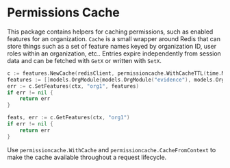 # Permissions Cache

This package contains helpers for caching permissions, such as enabled
features for an organization. `Cache` is a small wrapper around Redis that can
store things such as a set of feature names keyed by organization ID, user roles
within an organization, etc.. Entries expire independently from session data
and can be fetched with `GetX` or written with `SetX`.

```go
c := features.NewCache(redisClient, permissioncache.WithCacheTTL(time.Minute))
features := []models.OrgModule{models.OrgModule("evidence"), models.OrgModule("search")}
err := c.SetFeatures(ctx, "org1", features)
if err != nil {
    return err
}

feats, err := c.GetFeatures(ctx, "org1")
if err != nil {
    return err
}
```

Use `permissioncache.WithCache` and `permissioncache.CacheFromContext` to make the cache
available throughout a request lifecycle.